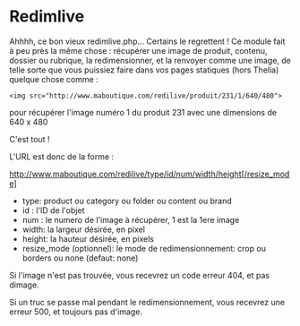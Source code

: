 # Redimlive

Ahhhh, ce bon vieux redimlive.php... Certains le regrettent ! Ce module fait à peu près la même chose : 
récupérer une image de produit, contenu, dossier ou rubrique, la redimensionner, et la renvoyer comme une image,
de telle sorte que vous puissiez faire dans vos pages statiques (hors Thelia) quelque chose comme :

```<img src="http://www.maboutique.com/redilive/produit/231/1/640/480">```

pour récupérer l'image numéro 1 du produit 231 avec une dimensions de 640 x 480

C'est tout !

L'URL est donc de la forme :

http://www.maboutique.com/redilive/type/id/num/width/height[/resize_mode]

- type: product ou category ou folder ou content ou brand
- id : l'ID de l'objet 
- num : le numero de l'image à récupérer, 1 est la 1ere image
- width: la largeur désirée, en pixel
- height: la hauteur désirée, en pixels
- resize_mode (optionnel): le mode de redimensionnement: crop ou borders ou none (defaut: none)

Si l'image n'est pas trouvée, vous recevrez un code erreur 404, et pas dimage.

Si un truc se passe mal pendant le redimensionnement, vous recevrez une erreur 500, et toujours pas d'image.